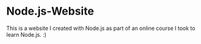 # Node.js-Website
This is a website I created with Node.js as part of an online course I took to learn Node.js. :)
